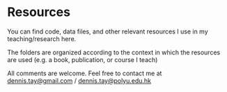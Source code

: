 # Resources
You can find code, data files, and other relevant resources I use in my teaching/research here.

The folders are organized according to the context in which the resources are used (e.g. a book, publication, or course I teach)

All comments are welcome. Feel free to contact me at dennis.tay@gmail.com / dennis.tay@polyu.edu.hk
